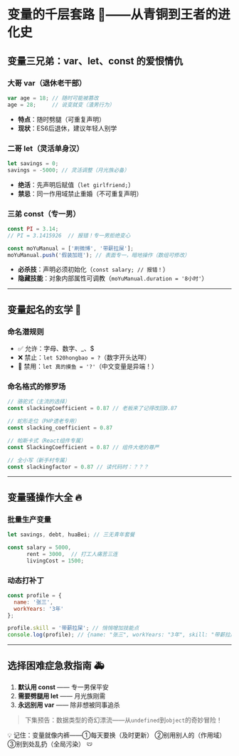 # 变量的千层套路 🍰——从青铜到王者的进化史

## 变量三兄弟：var、let、const 的爱恨情仇

### 大哥 var（退休老干部）
```javascript
var age = 18; // 随时可能被篡改
age = 28;     // 说变就变（渣男行为）
```
- **特点**：随时劈腿（可重复声明）
- **现状**：ES6后退休，建议年轻人别学

### 二哥 let（灵活单身汉）
```javascript
let savings = 0;
savings = -5000; // 灵活调整（月光族必备）
```
- **绝活**：先声明后赋值（`let girlfriend;`）
- **禁忌**：同一作用域禁止重婚（不可重复声明）

### 三弟 const（专一男）
```javascript
const PI = 3.14; 
// PI = 3.1415926  // 报错！专一男拒绝变心

const moYuManual = ['刷微博', '带薪拉屎'];
moYuManual.push('假装加班'); // 表面专一，暗地操作（数组可修改）
```
- **必杀技**：声明必须初始化（`const salary; // 报错！`）
- **隐藏技能**：对象内部属性可调教（`moYuManual.duration = '8小时'`）

---

## 变量起名的玄学 📛
### 命名潜规则
- ✅ 允许：字母、数字、_、$  
- ❌ 禁止：`let 520hongbao = ?`（数字开头达咩）  
- 🚫 禁用：`let 真的摸鱼 = '?'`（中文变量是异端！）

### 命名格式的修罗场
```javascript
// 骆驼式（主流的选择）
const slackingCoefficient = 0.87 // 老板来了记得改回0.87

// 蛇形走位（PHP遗老专用）
const slacking_coefficient = 0.87 

// 帕斯卡式（React组件专属）
const SlackingCoefficient = 0.87 // 组件大佬的尊严

// 全小写（新手村专属）
const slackingfactor = 0.87 // 读代码时：？？？
```

---

## 变量骚操作大全 🔥
### 批量生产变量
```javascript
let savings, debt, huaBei; // 三无青年套餐

const salary = 5000,
      rent = 3000,  // 打工人痛苦三连
      livingCost = 1500;
```

### 动态打补丁
```javascript
const profile = {
  name: '张三',
  workYears: '3年'
};

profile.skill = '带薪拉屎'; // 悄悄增加技能点
console.log(profile); // {name: "张三", workYears: "3年", skill: "带薪拉屎"}
```

---

## 选择困难症急救指南 🚑
1. **默认用 const** —— 专一男保平安
2. **需要劈腿用 let** —— 月光族刚需
3. **永远别用 var** —— 除非想被同事追杀

> 下集预告：数据类型的奇幻漂流——从`undefined`到`object`的奇妙冒险！

💡 记住：变量就像内裤——①每天要换（及时更新） ②别用别人的（作用域） ③别到处乱扔（全局污染） 🩲 